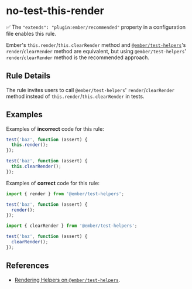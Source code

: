 # no-test-this-render

✅ The `"extends": "plugin:ember/recommended"` property in a configuration file enables this rule.

Ember's `this.render`/`this.clearRender` method and [`@ember/test-helpers`](https://github.com/emberjs/ember-test-helpers)'s `render`/`clearRender` method are equivalent, but using `@ember/test-helpers`' `render`/`clearRender` method is the recommended approach.

## Rule Details

The rule invites users to call `@ember/test-helpers`' `render`/`clearRender` method instead of `this.render`/`this.clearRender` in tests.

## Examples

Examples of **incorrect** code for this rule:

```js
test('baz', function (assert) {
  this.render();
});
```

```js
test('baz', function (assert) {
  this.clearRender();
});
```

Examples of **correct** code for this rule:

```js
import { render } from '@ember/test-helpers';

test('baz', function (assert) {
  render();
});
```

```js
import { clearRender } from '@ember/test-helpers';

test('baz', function (assert) {
  clearRender();
});
```

## References

- [Rendering Helpers on `@ember/test-helpers`](https://github.com/emberjs/ember-test-helpers/blob/master/API.md#rendering-helpers).
